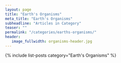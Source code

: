 ```yaml
---
layout: page
title: "Earth's Organisms"
meta_title: "Earth's Organisms"
subheadline: "Articles in Category"
teaser: ""
permalink: "/categories/earths-organisms/"
header:
   image_fullwidth: organisms-header.jpg
---
```

{% include list-posts category="Earth's Organisms" %}
